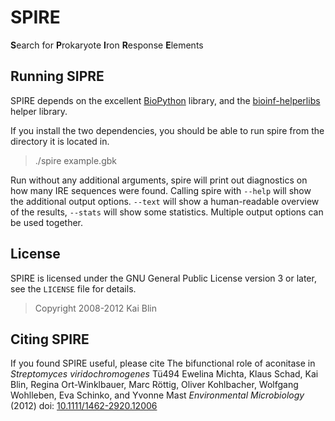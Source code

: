 SPIRE
=====

**S**earch for **P**rokaryote **I**ron **R**esponse **E**lements


Running SIPRE
-------------

SPIRE depends on the excellent [BioPython](http://biopython.org) library, and
the [bioinf-helperlibs](https://github.com/kblin/bioinf-helperlibs) helper
library.

If you install the two dependencies, you should be able to run spire from the
directory it is located in.

> ./spire example.gbk

Run without any additional arguments, spire will print out diagnostics on how
many IRE sequences were found. Calling spire with `--help` will show the
additional output options. `--text` will show a human-readable overview of
the results, `--stats` will show some statistics. Multiple output options can
be used together.


License
-------

SPIRE is licensed under the GNU General Public License version 3 or later, see
the `LICENSE` file for details.

> Copyright 2008-2012 Kai Blin


Citing SPIRE
------------

If you found SPIRE useful, please cite
The bifunctional role of aconitase in *Streptomyces viridochromogenes* Tü494
Ewelina Michta, Klaus Schad, Kai Blin, Regina Ort-Winklbauer, Marc Röttig, Oliver Kohlbacher, Wolfgang Wohlleben, Eva Schinko, and Yvonne Mast
*Environmental Microbiology* (2012)
doi: [10.1111/1462-2920.12006](http://dx.doi.org/10.1111/1462-2920.12006)
